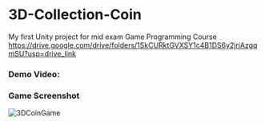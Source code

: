 # 3D-Collection-Coin
My first Unity project for mid exam Game Programming Course
https://drive.google.com/drive/folders/1SkCURktGVXSY1c4B1DS6y2jriAzgqmSU?usp=drive_link

### Demo Video:


### Game Screenshot
![3DCoinGame](https://github.com/readdoc-png/3D-Collection-Coin/assets/40491907/57054446-7f00-42bc-a7da-82774eda19fb)

